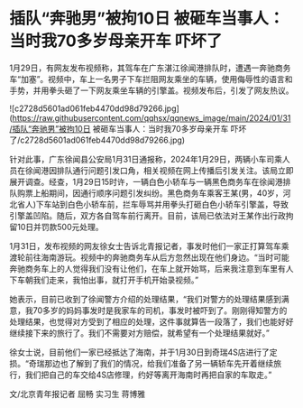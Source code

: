 # 插队“奔驰男”被拘10日 被砸车当事人：当时我70多岁母亲开车 吓坏了

1月29日，有网友发布视频称，其驾车在广东湛江徐闻港排队时，遭遇一奔驰商务车“加塞”。视频中，车上一名男子下车拦阻网友乘坐的车辆，使用侮辱性的语言和手势，并用拳头砸了一下网友乘坐车辆的引擎盖。视频发布后，引发了网友热议。

![c2728d5601ad061feb4470dd98d79266.jpg](https://raw.githubusercontent.com/qqhsx/qqnews_image/main/2024/01/31/插队“奔驰男”被拘10日 被砸车当事人：当时我70多岁母亲开车 吓坏了/c2728d5601ad061feb4470dd98d79266.jpg)

针对此事，广东徐闻县公安局1月31日通报称，2024年1月29日，两辆小车司乘人员在徐闻港因排队通行问题引发口角，相关视频在网上传播后引发关注。该局立即展开调查。经查，1月29日15时许，一辆白色小轿车与一辆黑色商务车在徐闻港排队购票上船期间，因通行顺序问题引发纠纷。黑色商务车乘客王某(男，40岁，河北省人)下车站到白色小轿车前，拦车辱骂并用拳头打砸白色小轿车引擎盖，导致引擎盖凹陷。随后，双方各自驾车前行离开。目前，该局已依法对王某作出行政拘留10日并罚款500元处理。

1月31日，发布视频的网友徐女士告诉北青报记者，事发时他们一家正打算驾车乘渡轮前往海南游玩。视频中的奔驰商务车从后方忽然出现在他们身边。“当时可能奔驰商务车上的人觉得我们没有让他们，在车上就开始骂，后来我注意到车里有人下车朝我们走来，我怕出事，就打开手机开始录视频。”

她表示，目前已收到了徐闻警方介绍的处理结果，“我们对警方的处理结果感到满意，我70多岁的妈妈事发时是我家车的司机，事发时被吓到了。刚刚得知警方的处理结果，也觉得对方受到了相应的处理，这件事就算告一段落了，我们也能好好继续接下来的旅行了。我们不需要对方赔偿，就希望有一个处理结果就好。”

徐女士说，目前他们一家已经抵达了海南，并于1月30日到奇瑞4S店进行了定损。“奇瑞那边也了解到了我们的情况，给我们准备了另一辆轿车先开着继续旅行，我们把自己的车交给4S店修理，约好等离开海南时再把自家的车取走。”

文/北京青年报记者 屈畅 实习生 蒋博雅

